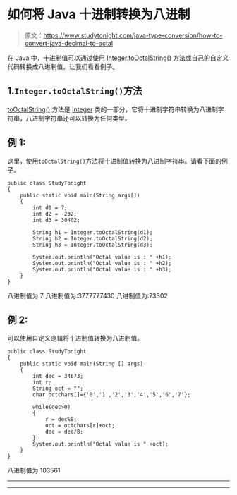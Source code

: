 # 如何将 Java 十进制转换为八进制

> 原文：<https://www.studytonight.com/java-type-conversion/how-to-convert-java-decimal-to-octal>

在 Java 中，十进制值可以通过使用 [Integer.toOctalString()](https://www.studytonight.com/java-wrapper-class/java-integer-tooctalstring-method) 方法或自己的自定义代码转换成八进制值。让我们看看例子。

## 1.`Integer.toOctalString()`方法

[toOctalString()](https://www.studytonight.com/java-wrapper-class/java-integer-tooctalstring-method) 方法是 [Integer](https://www.studytonight.com/java/wrapper-class.php) 类的一部分，它将十进制字符串转换为八进制字符串，八进制字符串还可以转换为任何类型。

## 例 1:

这里，使用`toOctalString()`方法将十进制值转换为八进制字符串。请看下面的例子。

```
public class StudyTonight
{    
	public static void main(String args[])
	{    
		int d1 = 7;
		int d2 = -232;
		int d3 = 30402;

		String h1 = Integer.toOctalString(d1);
		String h2 = Integer.toOctalString(d2);
		String h3 = Integer.toOctalString(d3);

		System.out.println("Octal value is : " +h1);
		System.out.println("Octal value is : " +h2);
		System.out.println("Octal value is : " +h3);
	}    
}
```

八进制值为:7
八进制值为:3777777430
八进制值为:73302

## 例 2:

可以使用自定义逻辑将十进制值转换为八进制值。

```
public class StudyTonight
{    
	public static void main(String [] args)
	{  
		int dec = 34673;
		int r;   
		String oct = "";   
		char octchars[]={'0','1','2','3','4','5','6','7'};  

		while(dec>0)  
		{  
			r = dec%8;   
			oct = octchars[r]+oct;   
			dec = dec/8;  
		}  
		System.out.println("Octal value is " +oct);  
	}
}
```

八进制值为 103561

* * *

* * *